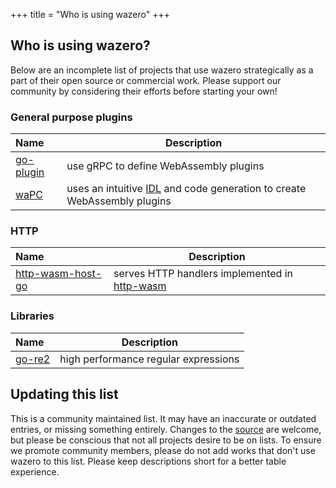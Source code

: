 +++
title = "Who is using wazero"
+++

## Who is using wazero?

Below are an incomplete list of projects that use wazero strategically as a
part of their open source or commercial work. Please support our community by
considering their efforts before starting your own!

### General purpose plugins

| Name           | Description                                                                                 |
|:---------------|---------------------------------------------------------------------------------------------|
| [go-plugin][2] | use gRPC to define WebAssembly plugins                                                      |
| [waPC][5]      | uses an intuitive [IDL][6] and code generation to create WebAssembly plugins |

### HTTP

| Name                   | Description                                        |
|:-----------------------|----------------------------------------------------|
| [http-wasm-host-go][3] | serves HTTP handlers implemented in [http-wasm][4] |

### Libraries

| Name        | Description                          |
|:------------|--------------------------------------|
| [go-re2][7] | high performance regular expressions |

## Updating this list

This is a community maintained list. It may have an inaccurate or outdated
entries, or missing something entirely. Changes to the [source][1] are
welcome, but please be conscious that not all projects desire to be on lists.
To ensure we promote community members, please do not add works that don't use
wazero to this list. Please keep descriptions short for a better table
experience.

[1]: https://github.com/tetratelabs/wazero/tree/main/site/content/community/users.md
[2]: https://github.com/knqyf263/go-plugin
[3]: https://github.com/http-wasm/http-wasm-host-go
[4]: https://http-wasm.io
[5]: https://wapc.io
[6]: https://apexlang.io
[7]: https://github.com/wasilibs/go-re2
